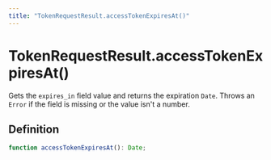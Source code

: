 ```yaml
---
title: "TokenRequestResult.accessTokenExpiresAt()"
---
```


# TokenRequestResult.accessTokenExpiresAt()

Gets the `expires_in` field value and returns the expiration `Date`. Throws an `Error` if the field is missing or the value isn't a number.

## Definition

```ts
function accessTokenExpiresAt(): Date;
```
